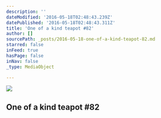 ```yaml
---
description: ''
dateModified: '2016-05-18T02:48:43.239Z'
datePublished: '2016-05-18T02:48:43.311Z'
title: 'One of a kind teapot #82'
author: []
sourcePath: _posts/2016-05-18-one-of-a-kind-teapot-82.md
starred: false
inFeed: true
hasPage: false
inNav: false
_type: MediaObject

---
```

<article style=""><img src="https://the-grid-user-content.s3-us-west-2.amazonaws.com/e9c04013-2f03-4658-ad27-606481b47748.jpg" /><h1>One of a kind teapot #82</h1></article>